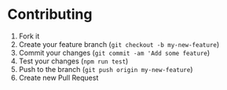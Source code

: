 Contributing
============

1. Fork it
2. Create your feature branch (`git checkout -b my-new-feature`)
3. Commit your changes (`git commit -am 'Add some feature`)
4. Test your changes (`npm run test`)
5. Push to the branch (`git push origin my-new-feature`)
6. Create new Pull Request
